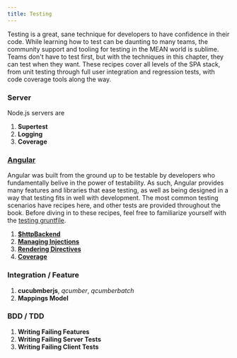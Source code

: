 ```yaml
---
title: Testing
---
```


Testing is a great, sane technique for developers to have confidence in their code. While learning how to test can be daunting to many teams, the community support and tooling for testing in the MEAN world is sublime. Teams don't have to test first, but with the techniques in this chapter, they can test when they want. These recipes cover all levels of the SPA stack, from unit testing through full user integration and regression tests, with code coverage tools along the way.

### Server

Node.js servers are 

1. **Supertest**
1. **Logging**
1. **Coverage**

### [Angular](/02_testing/02_angular)

Angular was built from the ground up to be testable by developers who fundamentally belive in the power of testability. As such, Angular provides many features and libraries that ease testing, as well as being designed in a way that testing fits in well with development. The most common testing scenarios have recipes here, and other tests are provided throughout the book. Before diving in to these recipes, feel free to familiarize yourself with the [testing gruntfile](/02_testing/02_angular).

1. **[$httpBackend](/02_testing/02_angular/01_httpBackend)**
1. **[Managing Injections](/02_testing/02_angular/02_injections)**
1. **[Rendering Directives](/02_testing/02_angular/03_rendering)**
1. **[Coverage](/02_testing/02_angular/04_coverage)**

### Integration / Feature
1. **cucubmberjs**, *qcumber*, *qcumberbatch*
1. **Mappings Model**

### BDD / TDD
1. **Writing Failing Features**
1. **Writing Failing Server Tests**
1. **Writing Failing Client Tests**
